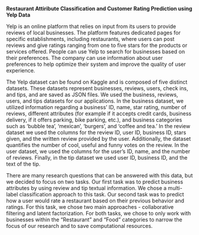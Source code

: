 **Restaurant Attiribute Classification and Customer Rating Prediction using Yelp Data**

  Yelp is an online platform that relies on input from its users to provide reviews of local
businesses. The platform features dedicated pages for specific establishments, including
restaurants, where users can post reviews and give ratings ranging from one to five stars for the
products or services offered. People can use Yelp to search for businesses based on their
preferences. The company can use information about user preferences to help optimize their
system and improve the quality of user experience.

  The Yelp dataset can be found on Kaggle and is composed of five distinct datasets. These
datasets represent businesses, reviews, users, check ins, and tips, and are saved as JSON files.
We used the business, reviews, users, and tips datasets for our applications. In the business
dataset, we utilized information regarding a business’ ID, name, star rating, number of reviews,
different attributes (for example if it accepts credit cards, business delivery, if it offers parking,
bike parking, etc.), and business categories such as ‘bubble tea’, ‘mexican’, ‘burgers’, and
‘coffee and tea.’ In the review dataset we used the columns for the review ID, user ID, business
ID, stars given, and the written review provided by the user. Additionally, the dataset quantifies
the number of cool, useful and funny votes on the review. In the user dataset, we used the
columns for the user’s ID, name, and the number of reviews. Finally, in the tip dataset we used
user ID, business ID, and the text of the tip.

  There are many research questions that can be answered with this data, but we decided to
focus on two tasks. Our first task was to predict business attributes by using review and tip
textual information. We chose a multi-label classification approach to this task. Our second task
was to predict how a user would rate a restaurant based on their previous behavior and ratings.
For this task, we chose two main approaches - collaborative filtering and latent factorization. For
both tasks, we chose to only work with businesses within the “Restaurant” and “Food” categories
to narrow the focus of our research and to save computational resources.
